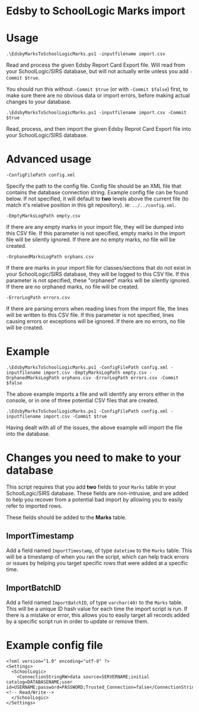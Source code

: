 # Edsby to SchoolLogic Marks import


# Usage

```
.\EdsbyMarksToSchoolLogicMarks.ps1 -inputfilename import.csv
```
Read and process the given Edsby Report Card Export file. 
Will read from your SchoolLogic/SIRS database, but will not actually write unless you add `-Commit $true`.

You should run this without `-Commit $true` (or with `-Commit $false`) first, to make sure there are no obvious data or import errors, before making actual changes to your database.

```
.\EdsbyMarksToSchoolLogicMarks.ps1 -inputfilename import.csv -Commit $true
```
Read, process, and then import the given Edsby Reprot Card Export file into your SchoolLogic/SIRS database.


# Advanced usage
```
-ConfigFilePath config.xml
```
Specify the path to the config file. Config file should be an XML file that contains the database connection string. Example config file can be found below.
If not specified, it will default to __two__ levels above the current file (to match it's relative position in this git repository). ie: `../../config.xml`.

```
-EmptyMarksLogPath empty.csv 
```
If there are any empty marks in your import file, they will be dumped into this CSV file. If this parameter is not specified, empty marks in the import file will be silently ignored. If there are no empty marks, no file will be created.

```
-OrphanedMarksLogPath orphans.csv 
```
If there are marks in your import file for classes/sections that do not exist in your SchoolLogic/SIRS database, they will be logged to this CSV file. If this parameter is not specified, these "orphaned" marks will be silently ignored. If there are no orphaned marks, no file will be created.

```
-ErrorLogPath errors.csv
```
If there are parsing errors when reading lines from the import file, the lines will be written to this CSV file. If this parameter is not specified, lines causing errors or exceptions will be ignored. If there are no errors, no file will be created.

# Example

```
.\EdsbyMarksToSchoolLogicMarks.ps1 -ConfigFilePath config.xml -inputfilename import.csv -EmptyMarksLogPath empty.csv -OrphanedMarksLogPath orphans.csv -ErrorLogPath errors.csv -Commit $false
```
The above example imports a file and will identify any errors either in the console, or in one of three potential CSV files that are created.

```
.\EdsbyMarksToSchoolLogicMarks.ps1 -ConfigFilePath config.xml -inputfilename import.csv -Commit $true
```
Having dealt with all of the issues, the above example will import the file into the database.

# Changes you need to make to your database
This script requires that you add __two__ fields to your `Marks` table in your SchoolLogic/SIRS database. These fields are non-intrusive, and are added to help you recover from a potential bad import by allowing you to easily refer to imported rows.

These fields should be added to the __Marks__ table.

## ImportTimestamp
Add a field named `ImportTimestamp`, of type `datetime` to the `Marks` table. This will be a timestamp of when you ran the script, which can help track errors or issues by helping you target specific rows that were added at a specific time.

## ImportBatchID
Add a field named `ImportBatchID`, of type `varchar(40)` to the `Marks` table. This will be a unique ID hash value for each time the import script is run. If there is a mistake or error, this allows you to easily target all records added by a specific script run in order to update or remove them.

# Example config file

```
<?xml version="1.0" encoding="utf-8" ?>
<Settings>
  <SchoolLogic>
    <ConnectionStringRW>data source=SERVERNAME;initial catalog=DATABASENAME;user id=USERNAME;password=PASSWORD;Trusted_Connection=false</ConnectionStringRW><!-- Read/Write-->
  </SchoolLogic>  
</Settings>

```

